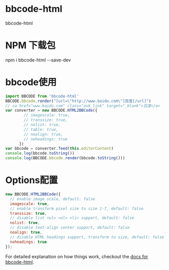 # bbcode-html
bbcode-html
# NPM 下载包
npm i bbcode-html --save-dev
# bbcode使用
```javascript
import BBCODE from 'bbcode-html'
BBCODE.bbcode.render("[url=\"http://www.baidu.com\"]百度[/url]")
// <a href="www.baidu.com" class="ask_link" target="_blank">百度</a>
var converter = new BBCODE.HTML2BBCode({
        // imagescale: true,
        // transsize: true,
        // nolist: true,
        // table: true,
        // noalign: true,
        // noheadings: true
      })
var bbcode = converter.feed(this.editorContent)
console.log(bbcode.toString())
console.log(BBCODE.bbcode.render(bbcode.toString()))
```
# Options配置
```javascript
new BBCODE.HTML2BBCode({
  // enable image scale, default: false
  imagescale: true,
  // enable transform pixel size to size 1-7, default: false
  transsize: true,
  // disable list <ul> <ol> <li> support, default: false
  nolist: true,
  // disable text-align center support, default: false
  noalign: true,
  // disable HTML headings support, transform to size, default: false
  noheadings: true
});
```
For detailed explanation on how things work, checkout the [docs for bbcode-html](https://github.com/xiaolieask/bbcode-html).
